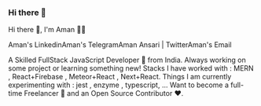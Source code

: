 ### Hi there 👋

Hi there 👋, I'm Aman 👨‍💻

Aman's LinkedinAman's TelegramAman Ansari | TwitterAman's Email

A Skilled FullStack JavaScript Developer 🚀 from India. Always working on some project or learning something new!
Stacks I have worked with : MERN , React+Firebase , Meteor+React , Next+React.
Things I am currently experimenting with : jest , enzyme , typescript, ...
Want to become a full-time Freelancer 💸 and an Open Source Contributor ❤️.
